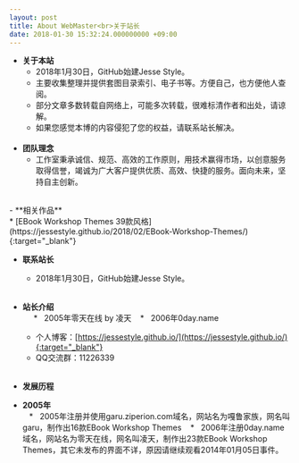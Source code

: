 ```yaml
---
layout: post
title: About WebMaster<br>关于站长
date: 2018-01-30 15:32:24.000000000 +09:00
---
```

- **关于本站**<br>
    *   2018年1月30日，GitHub始建Jesse Style。<br>
    *   主要收集整理并提供套图目录索引、电子书等。方便自己，也方便他人查阅。<br>
    *   部分文章多数转载自网络上，可能多次转载，很难标清作者和出处，请谅解。<br>
    *   如果您感觉本博的内容侵犯了您的权益，请联系站长解决。<br>
    <br>
- **团队理念**<br>
    *   工作室秉承诚信、规范、高效的工作原则，用技术赢得市场，以创意服务取得信誉，竭诚为广大客户提供优质、高效、快捷的服务。面向未来，坚持自主创新。<br>
<br>
- **相关作品**<br>
    *   [EBook Workshop Themes 39款风格](https://jessestyle.github.io/2018/02/EBook-Workshop-Themes/){:target="_blank"}<br>
    
- **联系站长**<br>
    *   2018年1月30日，GitHub始建Jesse Style。<br> 
    <br>
- **站长介绍**<br>   
    *   2005年零天在线 by 凌天
    *   2006年0day.name


    *   个人博客：[https://jessestyle.github.io/](https://jessestyle.github.io/){:target="_blank"}<br>
    *   QQ交流群：11226339
  <br>

- **发展历程**<br>
- **2005年**<br>
    *   2005年注册并使用garu.ziperion.com域名，网站名为嘎鲁家族，网名叫garu，制作出16款EBook Workshop Themes
    *   2006年注册0day.name域名，网站名为零天在线，网名叫凌天，制作出23款EBook Workshop Themes，其它未发布的界面不详，原因请继续观看2014年01月05日事件。
